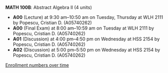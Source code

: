 **MATH 100B**: Abstract Algebra II (4 units)

- **A00** (Lecture) at 9:30 am–10:50 am on Tuesday, Thursday at WLH 2111 by Popescu, Cristian D. (A05740262)
- **A00** (Final Exam) at 8:00 am–10:59 am on Tuesday at WLH 2111 by Popescu, Cristian D. (A05740262)
- **A01** (Discussion) at 4:00 pm–4:50 pm on Wednesday at HSS 2154 by Popescu, Cristian D. (A05740262)
- **A02** (Discussion) at 5:00 pm–5:50 pm on Wednesday at HSS 2154 by Popescu, Cristian D. (A05740262)

[Enrollment numbers over time](./MATH100B.tsv)

